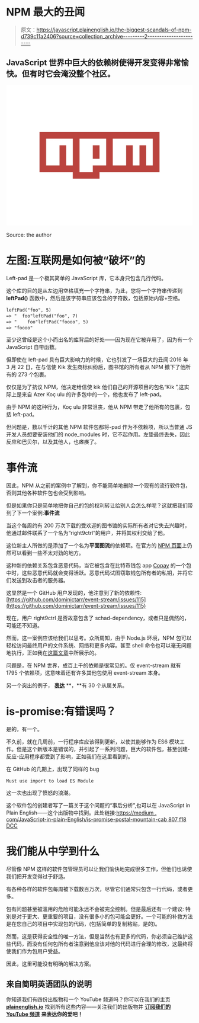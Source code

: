 # NPM 最大的丑闻

> 原文：<https://javascript.plainenglish.io/the-biggest-scandals-of-npm-d739c11a2406?source=collection_archive---------2----------------------->

## JavaScript 世界中巨大的依赖树使得开发变得非常愉快。但有时它会淹没整个社区。

![](img/d74e52ca1035e79495b20ae1bff9293a.png)

Source: the author

# 左图:互联网是如何被“破坏”的

Left-pad 是一个极其简单的 JavaScript 库，它本身只包含几行代码。

这个库的目的是从左边用空格填充一个字符串，为此，您将一个字符串传递到 **leftPad()** 函数中，然后是该字符串应该包含的字符数，包括原始内容+空格。

```
leftPad("foo", 5)
=> "  foo"leftPad("foo", 7)
=> "    foo"leftPad("foooo", 5)
=> "foooo"
```

至少这曾经是这个小而出名的库背后的好处——因为现在它被弃用了，因为有一个 JavaScript 自带函数。

但即使在 left-pad 具有巨大影响力的时候，它也引发了一场巨大的丑闻:2016 年 3 月 22 日，在与信使 Kik 发生商标纠纷后，图书馆的所有者从 NPM 撤下了他所有的 273 个包裹。

仅仅是为了抗议 NPM，他决定给信使 kik 他们自己的开源项目的包名“Kik ”,这实际上是来自 Azer Koç ulu 的许多包中的一个，他也发布了 left-pad。

由于 NPM 的这种行为，Koç ulu 非常沮丧，他从 NPM 带走了他所有的包裹，包括 left-pad。

但问题是，数以千计的其他 NPM 软件包都将-pad 作为不依赖项，所以当普通 JS 开发人员想要安装他们的 node_modules 时，它不起作用。左垫最终丢失，因此反应和巴贝尔，以及其他人，也瘫痪了。

# 事件流

因此，NPM 从之前的案例中了解到，你不能简单地删除一个现有的流行软件包，否则其他各种软件包也会受到影响。

但是如果你只是简单地把你自己的包的权利转让给别人会怎么样呢？这就把我们带到了下一个案例:**事件流**

当这个每周约有 200 万次下载的受欢迎的图书馆的实际所有者对它失去兴趣时，他通过邮件联系了一个名为“right9ctrl”的用户，并将其权利交给了他。

这位新主人所做的是添加了一个名为**平面图流**的依赖项。在官方的 [NPM 页面](https://www.npmjs.com/package/flatmap-stream)上仍然可以看到一些不太对劲的地方。

这种新的依赖关系包含恶意代码，当它被包含在比特币钱包 app [Copay](https://github.com/bitpay/copay) 的一个包中时，这些恶意代码就会变得活跃。恶意代码试图窃取钱包所有者的私钥，并将它们发送到攻击者的服务器。

这显然是一个 GitHub 用户发现的，他注意到了新的依赖性:[https://github.com/dominictarr/event-stream/issues/115](https://github.com/dominictarr/event-stream/issues/115)

现在，用户 right9ctrl 是否故意包含了 schad-dependency，或者只是偶然的，可能还不知道。

然而，这一案例应该给我们以思考。众所周知，由于 Node.js 环境，NPM 包可以轻松访问最终用户的文件系统、网络和更多内容。甚至 shell 命令也可以毫无问题地执行，正如我在[这篇文章](https://medium.com/javascript-in-plain-english/3-pretty-cool-built-in-node-js-modules-c2c3283276e6#712c)中所展示的。

问题是，在 NPM 世界，成百上千的依赖是很常见的。仅 event-stream 就有 1795 个依赖项，这意味着还有许多其他包使用 event-stream 本身。

另一个突出的例子， [**表达**](https://www.npmjs.com/package/express) **，**有 30 个从属关系。

# is-promise:有错误吗？

是的，有一个。

不久前，就在几周前，一行程序库应该得到更新，以使其能够作为 ES6 模块工作。但是这个新版本是错误的，并引起了一系列问题，巨大的软件包，甚至创建-反应-应用程序都受到了影响，正如我们在这里看到的。

在 GitHub 的几期上，出现了同样的 bug

```
Must use import to load ES Module
```

这一次也出现了愤怒的浪潮。

这个软件包的创建者写了一篇关于这个问题的“事后分析”,也可以在 JavaScript in Plain English——这个出版物中找到。此处链接:[https://medium . com/JavaScript-in-plain-English/is-promise-postal-mountain-cab 807 f18 DCC](https://medium.com/javascript-in-plain-english/is-promise-post-mortem-cab807f18dcc)

# 我们能从中学到什么

尽管像 NPM 这样的软件包管理员可以让我们愉快地完成很多工作，但他们也诱使我们把开发变得过于舒适。

有各种各样的软件包每周被下载数百万次，尽管它们通常只包含一行代码，或者更多。

包有问题甚至被滥用的危险可能永远不会被完全控制。但是最后还有一个建议:
特别是对于更大、更重要的项目，没有很多小的包可能会更好。一个可能的补救方法是在您自己的项目中实现包的代码，(包括简单的复制粘贴，是的)。

然而，这是获得安全性的唯一方法，但是当然也有更多的代码，你必须自己维护这些代码，而没有任何包所有者注意到他应该对他的代码进行合理的修改，这最终将使我们作为包用户受益。

因此，这里可能没有明确的解决方案。

## 来自简明英语团队的说明

你知道我们有四份出版物和一个 YouTube 频道吗？你可以在我们的主页 [**plainenglish.io**](https://plainenglish.io) 找到所有这些内容——关注我们的出版物并 [**订阅我们的 YouTube 频道**](https://www.youtube.com/channel/UCtipWUghju290NWcn8jhyAw) **来表达你的爱吧！**